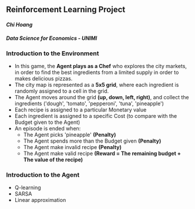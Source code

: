 ## Reinforcement Learning Project
#### _Chi Hoang_
#### _Data Science for Economics - UNIMI_

### Introduction to the Environment
- In this game, the **Agent plays as a Chef** who explores the city markets, in order to find the best ingredients from a limited supply in order to makes delicious pizzas.
- The city map is represented as a **5x5 grid**, where each ingredient is randomly assigned to a cell in the grid.
- The Agent moves around the grid **(up, down, left, right)**, and collect the ingredients ('dough', 'tomato', 'pepperoni', 'tuna', 'pineapple')
- Each recipe is assigned to a particular Monetary value
- Each ingredient is assigned to a specific Cost (to compare with the Budget given to the Agent)
- An episode is ended when:
  - The Agent picks 'pineapple' **(Penalty)**
  - The Agent spends more than the Budget given **(Penalty)**
  - The Agent make invalid recipe **(Penalty)**
  - The Agent make valid recipe **(Reward = The remaining budget + The value of the recipe)**

### Introduction to the Agent
- Q-learning 
- SARSA
- Linear approximation



